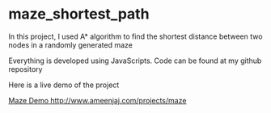# maze_shortest_path
In this project, I used A* algorithm to find the shortest distance between two nodes in a randomly generated maze

Everything is developed using JavaScripts. Code can be found at my github repository 

Here is a live demo of the project 

<a href="http://www.ameenjaj.com/projects/maze"> Maze Demo </a>
http://www.ameenjaj.com/projects/maze
